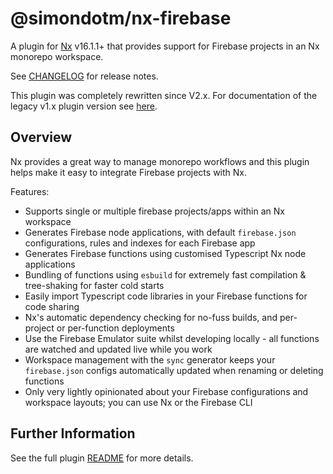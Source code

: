 # @simondotm/nx-firebase

A plugin for [Nx](https://nx.dev) v16.1.1+ that provides support for Firebase projects in an Nx monorepo workspace.

See [CHANGELOG](https://github.com/simondotm/nx-firebase/blob/main/CHANGELOG.md) for release notes.

This plugin was completely rewritten since V2.x. For documentation of the legacy v1.x plugin version see [here](https://github.com/simondotm/nx-firebase/tree/release/v1.1.0).

## Overview

Nx provides a great way to manage monorepo workflows and this plugin helps make it easy to integrate Firebase projects with Nx.

Features:

* Supports single or multiple firebase projects/apps within an Nx workspace
* Generates Firebase node applications, with default `firebase.json` configurations, rules and indexes for each Firebase app
* Generates Firebase functions using customised Typescript Nx node applications
* Bundling of functions using `esbuild` for extremely fast compilation & tree-shaking for faster cold starts
* Easily import Typescript code libraries in your Firebase functions for code sharing
* Nx's automatic dependency checking for no-fuss builds, and per-project or per-function deployments
* Use the Firebase Emulator suite whilst developing locally - all functions are watched and updated live while you work
* Workspace management with the `sync` generator keeps your `firebase.json` configs automatically updated when renaming or deleting functions
* Only very lightly opinionated about your Firebase configurations and workspace layouts; you can use Nx or the Firebase CLI

## Further Information

See the full plugin [README](https://github.com/simondotm/nx-firebase/blob/main/README.md) for more details.
